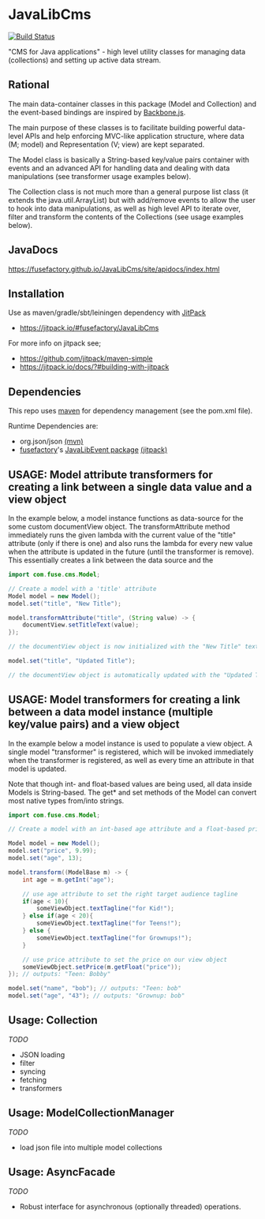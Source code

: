 # JavaLibCms

[![Build Status](https://travis-ci.org/fusefactory/JavaLibCms.svg?branch=master)](https://travis-ci.org/fusefactory/JavaLibCms)

"CMS for Java applications" - high level utility classes for managing data (collections) and setting up active data stream.

## Rational

The main data-container classes in this package (Model and Collection) and the event-based bindings are inspired by [Backbone.js](http://backbonejs.org/).

The main purpose of these classes is to facilitate building powerful data-level APIs
and help enforcing MVC-like application structure, where data (M; model) and Representation (V; view) are kept separated.

The Model class is basically a String-based key/value pairs container with events and an advanced API for handling data and dealing with data manipulations (see transformer usage examples below).

The Collection class is not much more than a general purpose list class (it extends the java.util.ArrayList) but with add/remove events to allow the user to hook into data manipulations, as well as high level API to iterate over, filter and transform the contents of the Collections (see usage examples below).

## JavaDocs
https://fusefactory.github.io/JavaLibCms/site/apidocs/index.html

## Installation
Use as maven/gradle/sbt/leiningen dependency with [JitPack](https://github.com/jitpack/maven-modular)
* https://jitpack.io/#fusefactory/JavaLibCms

For more info on jitpack see;
* https://github.com/jitpack/maven-simple
* https://jitpack.io/docs/?#building-with-jitpack

## Dependencies
This repo uses [maven](https://maven.apache.org/guides/getting-started/maven-in-five-minutes.html) for dependency management (see the pom.xml file).

Runtime Dependencies are:
* org.json/json [(mvn)](https://mvnrepository.com/artifact/org.json/json)
* [fusefactory](http://fuseinteractive.it/)'s [JavaLibEvent package](https://github.com/fusefactory/JavaLibEvent) [(jitpack)](https://jitpack.io/#fusefactory/JavaLibEvent)



## USAGE: Model attribute transformers for creating a link between a single data value and a view object

In the example below, a model instance functions as data-source for the some custom documentView object. The transformAttribute method immediately runs the given lambda with the current value of the "title" attribute (only if there is one) and also runs the lambda for every new value when the attribute is updated in the future (until the transformer is remove). This essentially creates a link between the data source and the


```java
import com.fuse.cms.Model;

// Create a model with a 'title' attribute
Model model = new Model();
model.set("title", "New Title");

model.transformAttribute("title", (String value) -> {
    documentView.setTitleText(value);
});

// the documentView object is now initialized with the "New Title" text

model.set("title", "Updated Title");

// the documentView object is automatically updated with the "Updated Title" text
```

## USAGE: Model transformers for creating a link between a data model instance (multiple key/value pairs) and a view object

In the example below a model instance is used to populate a view object. A single model "transformer" is registered, which will be invoked immediately when the transformer is registered, as well as every time an attribute in that model is updated.

Note that though int- and float-based values are being used, all data inside Models is String-based. The get* and set methods of the Model can convert most native types from/into strings.

```java
import com.fuse.cms.Model;

// Create a model with an int-based age attribute and a float-based price attribute

Model model = new Model();
model.set("price", 9.99);
model.set("age", 13);

model.transform((ModelBase m) -> {
    int age = m.getInt("age");

    // use age attribute to set the right target audience tagline
    if(age < 10){
        someViewObject.textTagline("for Kid!");
    } else if(age < 20){
        someViewObject.textTagline("for Teens!");
    } else {
        someViewObject.textTagline("for Grownups!");
    }

    // use price attribute to set the price on our view object
    someViewObject.setPrice(m.getFloat("price"));
}); // outputs: "Teen: Bobby"

model.set("name", "bob"); // outputs: "Teen: bob"
model.set("age", "43"); // outputs: "Grownup: bob"
```


## Usage: Collection
_TODO_
* JSON loading
* filter
* syncing
* fetching
* transformers


## Usage: ModelCollectionManager
_TODO_
* load json file into multiple model collections

## Usage: AsyncFacade
_TODO_
* Robust interface for asynchronous (optionally threaded) operations.
